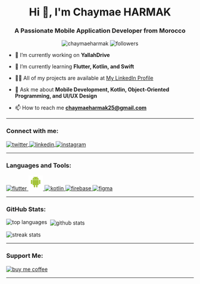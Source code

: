 <h1 align="center">Hi 👋, I'm Chaymae HARMAK</h1>
<h3 align="center">A Passionate Mobile Application Developer from Morocco</h3>
<p align="center"> 
  <img src="https://komarev.com/ghpvc/?username=chaymaeharmak&label=Profile%20views&color=0e75b6&style=flat" alt="chaymaeharmak" /> 
  <img src="https://img.shields.io/github/followers/chaymaeharmak?label=Followers&style=social" alt="followers" />
</p>

- 🔭 I’m currently working on **YallahDrive**  

- 🌱 I’m currently learning **Flutter, Kotlin, and Swift**  

- 👨‍💻 All of my projects are available at [My LinkedIn Profile](https://www.linkedin.com/in/chaymae-harmak-931b16343/)  

- 💬 Ask me about **Mobile Development, Kotlin, Object-Oriented Programming, and UI/UX Design**  

- 📫 How to reach me **chaymaeharmak25@gmail.com**  

---

<h3 align="left">Connect with me:</h3>
<p align="left">
<a href="https://twitter.com/chaymaeharmak" target="blank">
  <img align="center" src="https://cdn.jsdelivr.net/npm/simple-icons@v3/icons/twitter.svg" alt="twitter" height="30" width="40" />
</a>
<a href="https://linkedin.com/in/chaymae harmak" target="blank">
  <img align="center" src="https://cdn.jsdelivr.net/npm/simple-icons@v3/icons/linkedin.svg" alt="linkedin" height="30" width="40" />
</a>
<a href="https://instagram.com/chaymae.harmak" target="blank">
  <img align="center" src="https://cdn.jsdelivr.net/npm/simple-icons@v3/icons/instagram.svg" alt="instagram" height="30" width="40" />
</a>
</p>

---

<h3 align="left">Languages and Tools:</h3>
<p align="left"> 
  <a href="https://flutter.dev" target="_blank"> 
    <img src="https://www.vectorlogo.zone/logos/flutterio/flutterio-icon.svg" alt="flutter" width="40" height="40"/> 
  </a> 
  <a href="https://developer.android.com" target="_blank"> 
    <img src="https://raw.githubusercontent.com/devicons/devicon/master/icons/android/android-original-wordmark.svg" alt="android" width="40" height="40"/> 
  </a> 
  <a href="https://kotlinlang.org" target="_blank"> 
    <img src="https://www.vectorlogo.zone/logos/kotlinlang/kotlinlang-icon.svg" alt="kotlin" width="40" height="40"/> 
  </a> 
  <a href="https://firebase.google.com/" target="_blank"> 
    <img src="https://www.vectorlogo.zone/logos/firebase/firebase-icon.svg" alt="firebase" width="40" height="40"/> 
  </a> 
  <a href="https://www.figma.com/" target="_blank"> 
    <img src="https://www.vectorlogo.zone/logos/figma/figma-icon.svg" alt="figma" width="40" height="40"/> 
  </a> 
</p>

---

<h3 align="left">GitHub Stats:</h3>
<p>
  <img align="left" src="https://github-readme-stats.vercel.app/api/top-langs?username=chaymaeharmak&show_icons=true&locale=en&layout=compact" alt="top languages" />
</p>
<p>&nbsp;
  <img align="center" src="https://github-readme-stats.vercel.app/api?username=chaymaeharmak&show_icons=true&locale=en" alt="github stats" />
</p>
<p>
  <img align="center" src="https://github-readme-streak-stats.herokuapp.com/?user=chaymaeharmak&" alt="streak stats" />
</p>

---

<h3 align="left">Support Me:</h3>
<p>
  <a href="https://www.buymeacoffee.com/coooffeee"> 
    <img align="center" src="https://cdn.buymeacoffee.com/buttons/v2/default-yellow.png" height="50" width="210" alt="buy me coffee" />
  </a>
</p>

---
